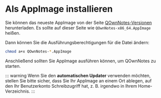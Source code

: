# Als AppImage installieren

Sie können das neueste AppImage von der Seite [QOwnNotes-Versionen](https://github.com/pbek/QOwnNotes/releases) herunterladen. Es sollte auf dieser Seite wie `QOwnNotes-x86_64.AppImage` heißen.

Dann können Sie die Ausführungsberechtigungen für die Datei ändern:

```bash
chmod a+x QOwnNotes-*.AppImage
```

Anschließend sollten Sie AppImage ausführen können, um QOwnNotes zu starten.

::: warning
Wenn Sie den **automatischen Updater** verwenden möchten, stellen Sie bitte sicher, dass Sie Ihr AppImage an einem Ort ablegen, auf den Ihr Benutzerkonto Schreibzugriff hat, z. B. irgendwo in Ihrem Home-Verzeichnis.
:::
